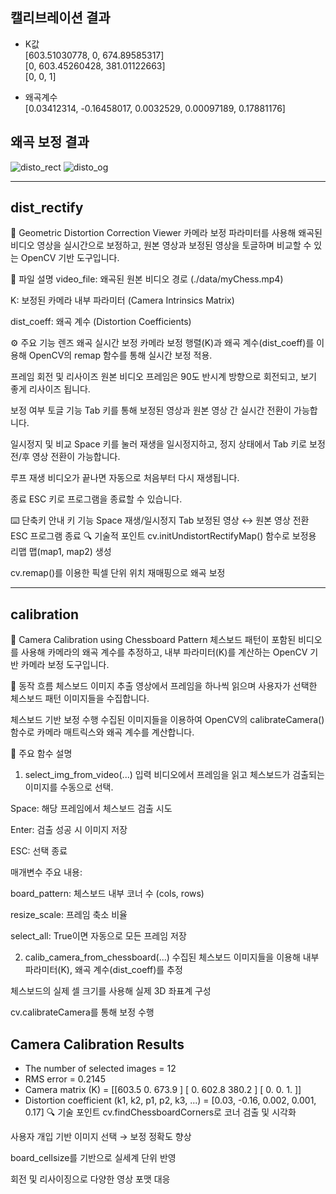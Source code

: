 ## 캘리브레이션 결과
- K값 <br>
[603.51030778, 0, 674.89585317] <br>
[0, 603.45260428, 381.01122663] <br>
[0, 0, 1]

- 왜곡계수 <br>
[0.03412314, -0.16458017, 0.0032529, 0.00097189, 0.17881176]

## 왜곡 보정 결과
![disto_rect](https://github.com/user-attachments/assets/16277d7b-00a3-4f9c-9954-8e23bef170c9)
![disto_og](https://github.com/user-attachments/assets/3a290090-8938-483a-991f-5c23f9c2f198)

---
## dist_rectify
🎥 Geometric Distortion Correction Viewer
카메라 보정 파라미터를 사용해 왜곡된 비디오 영상을 실시간으로 보정하고, 원본 영상과 보정된 영상을 토글하며 비교할 수 있는 OpenCV 기반 도구입니다.

📂 파일 설명
video_file: 왜곡된 원본 비디오 경로 (./data/myChess.mp4)

K: 보정된 카메라 내부 파라미터 (Camera Intrinsics Matrix)

dist_coeff: 왜곡 계수 (Distortion Coefficients)

⚙️ 주요 기능
렌즈 왜곡 실시간 보정
카메라 보정 행렬(K)과 왜곡 계수(dist_coeff)를 이용해 OpenCV의 remap 함수를 통해 실시간 보정 적용.

프레임 회전 및 리사이즈
원본 비디오 프레임은 90도 반시계 방향으로 회전되고, 보기 좋게 리사이즈 됩니다.

보정 여부 토글 기능
Tab 키를 통해 보정된 영상과 원본 영상 간 실시간 전환이 가능합니다.

일시정지 및 비교
Space 키를 눌러 재생을 일시정지하고, 정지 상태에서 Tab 키로 보정 전/후 영상 전환이 가능합니다.

루프 재생
비디오가 끝나면 자동으로 처음부터 다시 재생됩니다.

종료
ESC 키로 프로그램을 종료할 수 있습니다.

⌨️ 단축키 안내
키	기능
Space	재생/일시정지
Tab	보정된 영상 ↔ 원본 영상 전환
ESC	프로그램 종료
🔍 기술적 포인트
cv.initUndistortRectifyMap() 함수로 보정용 리맵 맵(map1, map2) 생성

cv.remap()를 이용한 픽셀 단위 위치 재매핑으로 왜곡 보정


--- 
## calibration
🎯 Camera Calibration using Chessboard Pattern
체스보드 패턴이 포함된 비디오를 사용해 카메라의 왜곡 계수를 추정하고, 내부 파라미터(K)를 계산하는 OpenCV 기반 카메라 보정 도구입니다.

🧭 동작 흐름
체스보드 이미지 추출
영상에서 프레임을 하나씩 읽으며 사용자가 선택한 체스보드 패턴 이미지들을 수집합니다.

체스보드 기반 보정 수행
수집된 이미지들을 이용하여 OpenCV의 calibrateCamera() 함수로 카메라 매트릭스와 왜곡 계수를 계산합니다.

🧩 주요 함수 설명
1. select_img_from_video(...)
입력 비디오에서 프레임을 읽고 체스보드가 검출되는 이미지를 수동으로 선택.

Space: 해당 프레임에서 체스보드 검출 시도

Enter: 검출 성공 시 이미지 저장

ESC: 선택 종료

매개변수 주요 내용:

board_pattern: 체스보드 내부 코너 수 (cols, rows)

resize_scale: 프레임 축소 비율

select_all: True이면 자동으로 모든 프레임 저장

2. calib_camera_from_chessboard(...)
수집된 체스보드 이미지들을 이용해 내부 파라미터(K), 왜곡 계수(dist_coeff)를 추정

체스보드의 실제 셀 크기를 사용해 실제 3D 좌표계 구성

cv.calibrateCamera를 통해 보정 수행

## Camera Calibration Results
* The number of selected images = 12
* RMS error = 0.2145
* Camera matrix (K) = 
[[603.5     0.     673.9 ]
 [  0.     602.8   380.2 ]
 [  0.       0.       1. ]]
* Distortion coefficient (k1, k2, p1, p2, k3, ...) = [0.03, -0.16, 0.002, 0.001, 0.17]
🔍 기술 포인트
cv.findChessboardCorners로 코너 검출 및 시각화

사용자 개입 기반 이미지 선택 → 보정 정확도 향상

board_cellsize를 기반으로 실세계 단위 반영

회전 및 리사이징으로 다양한 영상 포맷 대응
